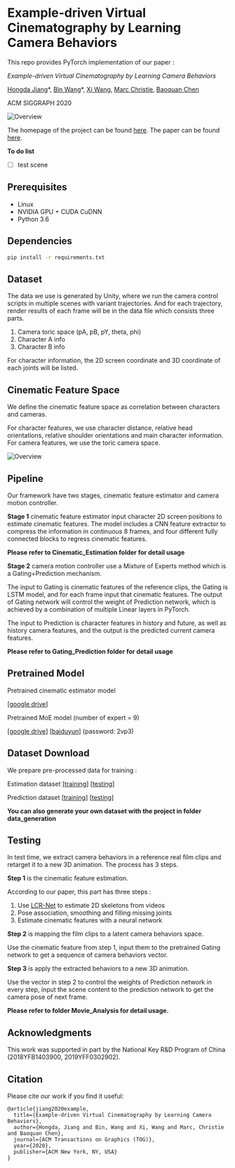 # Example-driven Virtual Cinematography by Learning Camera Behaviors 

This repo provides PyTorch implementation of our paper :

*Example-driven Virtual Cinematography by Learning Camera Behaviors*

[Hongda Jiang](https://jianghd1996.github.io/)\*, [Bin Wang](https://sites.google.com/view/wangbin/)\*, [Xi Wang](https://triocrossing.github.io/), [Marc Christie](http://people.irisa.fr/Marc.Christie/), [Baoquan Chen](https://cfcs.pku.edu.cn/baoquan/)

ACM SIGGRAPH 2020

![Overview](https://github.com/jianghd1996/Camera-control/blob/master/SIGGRAPH_2020/Figure/teaser.png)

The homepage of the project can be found [here](https://jianghd1996.github.io/publication/sig_2020/). The paper can be found [here](https://jianghd1996.github.io/publication/sig_2020/SIG_2020.pdf).



**To do list**

- [ ] test scene



## Prerequisites

- Linux
- NVIDIA GPU + CUDA CuDNN
- Python 3.6



## Dependencies

```bash
pip install -r requirements.txt
```



 ## Dataset

The data we use is generated by Unity, where we run the camera control scripts in multiple scenes with variant trajectories. And for each trajectory, render results of each frame will be in the data file which consists three parts.

1. Camera toric space (pA, pB, pY, theta, phi)
2. Character A info
3. Character B info

For character information, the 2D screen coordinate and 3D coordinate of each joints will be listed.



## Cinematic Feature Space

We define the cinematic feature space as correlation between characters and cameras.

For character features, we use character distance, relative head orientations, relative shoulder orientations and main character information. For camera features, we use the toric camera space.

![Overview](https://github.com/jianghd1996/Camera-control/blob/master/SIGGRAPH_2020/Figure/feature.png)



## Pipeline

Our framework have two stages, cinematic feature estimator and camera motion controller.

**Stage 1** cinematic feature estimator input character 2D screen positions to estimate cinematic features. The model includes a CNN feature extractor to compress the information in continuous 8 frames, and four different fully connected blocks to regress cinematic features.

**Please refer to Cinematic_Estimation folder for detail usage**



**Stage 2** camera motion controller use a Mixture of Experts method which is a Gating+Prediction mechanism. 

The input to Gating is cinematic features of the reference clips, the Gating is LSTM model, and for each frame input that cinematic features. The output of Gating network will control the weight of Prediction network, which is achieved by a combination of multiple Linear layers in PyTorch.

The input to Prediction is character features in history and future, as well as history camera features, and the output is the predicted current camera features.

**Please refer to Gating_Prediction folder for detail usage**



## Pretrained Model

Pretrained cinematic estimator model

[[google drive](https://drive.google.com/file/d/1PpAKJk8OYqP1m_oMr4DhfHDZiGrN7MQV/view?usp=sharing)]  

Pretrained MoE model (number of expert = 9) 

[[google drive](https://drive.google.com/file/d/1-ulS9hXV1T0FjlWZAo2uAbYe8V__Lntq/view?usp=sharing)]     [[baiduyun](https://pan.baidu.com/s/1bgyuupD0-CaeEH5AE_I6aQ)] (password: 2vp3)



## Dataset Download

We prepare pre-processed  data for training :

Estimation dataset [[training](https://drive.google.com/drive/folders/1WSKigQQkuyav_iZdl6ujenNQDqPZiNq7?usp=sharing)] [[testing](https://drive.google.com/drive/folders/1KyxQniLAyhBO1lYdv3dr8ok6OR0BdnU9?usp=sharing)]

Prediction dataset [[training](https://drive.google.com/drive/folders/1J_mHUEZxou8vymyeEIqbFQL4DWWgEq5Q?usp=sharing)] [[testing](https://drive.google.com/drive/folders/1q2A92U0OzMQkJOEZiAWMZvz7yjfWsmy4?usp=sharing)]

**You can also generate your own dataset with the project in folder data_generation**



## Testing

In test time, we extract camera behaviors in a reference real film clips and retarget it to a new 3D animation. The process has 3 steps. 



**Step 1** is the cinematic feature estimation. 

According to our paper, this part has three steps :

1. Use [LCR-Net](http://lear.inrialpes.fr/src/LCR-Net/) to estimate 2D skeletons from videos
2. Pose association, smoothing and filling missing joints
3. Estimate cinematic features with a neural network



**Step 2** is mapping the film clips to a latent camera behaviors space.

Use the cinematic feature from step 1, input them to the pretrained Gating network to get a sequence of camera behaviors vector.



**Step 3** is apply the extracted behaviors to a new 3D animation.

Use the vector in step 2 to control the weights of Prediction network in every step, input the scene content to the prediction network to get the camera pose of next frame.



**Please refer to folder Movie_Analysis for detail usage.**



## Acknowledgments


This work was supported in part by the National Key R&D Program of China (2018YFB1403900, 2019YFF0302902).



## Citation


Please cite our work if you find it useful:

```
@article{jiang2020example,
  title={Example-driven Virtual Cinematography by Learning Camera Behaviors},
  author={Hongda, Jiang and Bin, Wang and Xi, Wang and Marc, Christie and Baoquan Chen},
  journal={ACM Transactions on Graphics (TOG)},
  year={2020},
  publisher={ACM New York, NY, USA}
}
```


